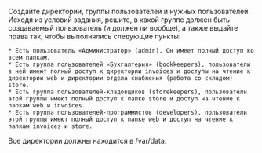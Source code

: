 Создайте директории, группы пользователей и нужных пользователей. Исходя из условий задания, решите, в какой группе должен быть создаваемый пользователь (и должен ли вообще), а также выдайте права так, чтобы выполнялись следующие пункты:

	* Есть пользователь «Администратор» (admin). Он имеет полный доступ ко всем папкам.
    * Есть группа пользователей «Бухгалтерия» (bookkeepers), пользователи в ней имеют полный доступ к директории invoices и доступы на чтение к директории web и директории отдела снабжения (работа со складом) store.
    * Есть группа пользователей-кладовщиков (storekeepers), пользователи этой группы имеют полный доступ к папке store и доступ на чтение к папкам web и invoices.
    * Есть группа пользователей-программистов (developers), пользователи этой группы имеют полный доступ к папке web и доступ на чтение к папкам invoices и store.

Все директории должны находится в /var/data.